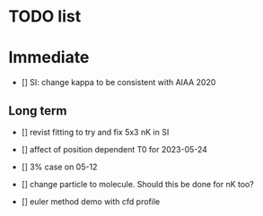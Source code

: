 # TODO list 

# Immediate

- [] SI: change kappa to be consistent with AIAA 2020


## Long term


- [] revist fitting to try and fix 5x3 nK in SI

- [] affect of position dependent T0 for 2023-05-24

- [] 3% case on 05-12

- [] change particle to molecule. Should this be done for nK too? 

- [] euler method demo with cfd profile